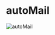 # autoMail
![autoMail](https://github.com/jkrubin/autoMail/assets/6620604/ee75a4e5-bb93-4a2f-b44b-8d46b6f2b95f)
